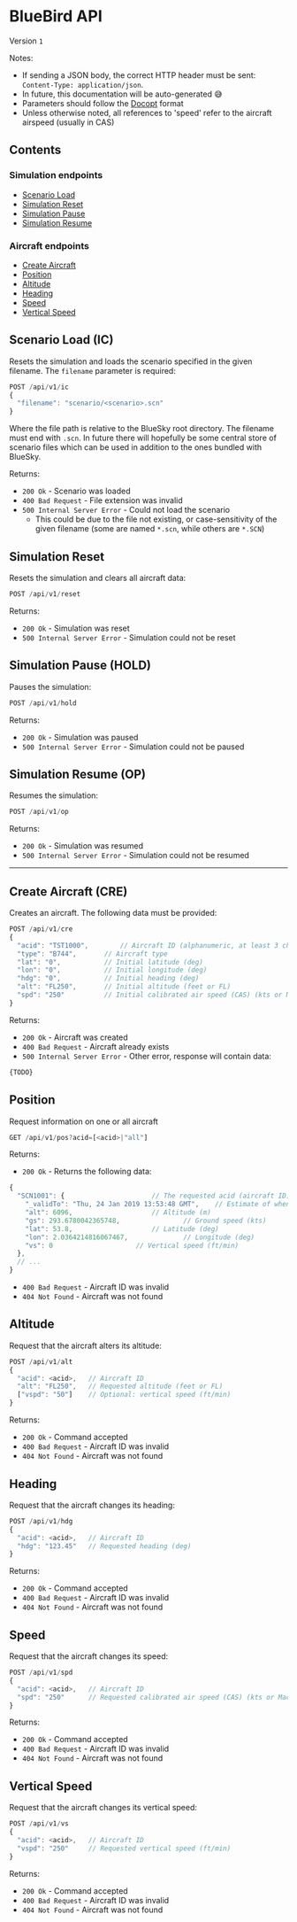   
# BlueBird API

Version `1`

Notes:

- If sending a JSON body, the correct HTTP header must be sent: `Content-Type: application/json`.  
- In future, this documentation will be auto-generated 😅
- Parameters should follow the [Docopt](http://docopt.org/) format
- Unless otherwise noted, all references to 'speed' refer to the aircraft airspeed (usually in CAS)

## Contents

### Simulation endpoints

- [Scenario Load](#scenario-load-ic)
- [Simulation Reset](#simulation-reset)
- [Simulation Pause](#simulation-pause-hold)
- [Simulation Resume](#simulation-resume-op)

### Aircraft endpoints

- [Create Aircraft](#create-aircraft-cre)
- [Position](#position)
- [Altitude](#altitude)
- [Heading](#heading)
- [Speed](#speed)
- [Vertical Speed](#vertical-speed)

## Scenario Load (IC)

Resets the simulation and loads the scenario specified in the given filename. The `filename` parameter is required:

```javascript
POST /api/v1/ic
{
  "filename": "scenario/<scenario>.scn"
}
```  
 
Where the file path is relative to the BlueSky root directory. The filename must end with `.scn`. In future there will hopefully be some central store of scenario files which can be used in addition to the ones bundled with BlueSky.

Returns:

- `200 Ok` - Scenario was loaded
- `400 Bad Request` - File extension was invalid
- `500 Internal Server Error` - Could not load the scenario
	- This could be due to the file not existing, or case-sensitivity of the given filename (some are named `*.scn`, while others are `*.SCN`)
  
## Simulation Reset

Resets the simulation and clears all aircraft data:

```javascript
POST /api/v1/reset
```

Returns:  

- `200 Ok` - Simulation was reset
- `500 Internal Server Error` - Simulation could not be reset

## Simulation Pause (HOLD)

Pauses the simulation:

```javascript
POST /api/v1/hold
```

Returns:  

- `200 Ok` - Simulation was paused
- `500 Internal Server Error` - Simulation could not be paused

## Simulation Resume (OP)

Resumes the simulation:

```javascript
POST /api/v1/op
```

Returns:  

- `200 Ok` - Simulation was resumed
- `500 Internal Server Error` - Simulation could not be resumed

---

## Create Aircraft (CRE)

Creates an aircraft. The following data must be provided:  

```javascript
POST /api/v1/cre
{
  "acid": "TST1000",		// Aircraft ID (alphanumeric, at least 3 characters)
  "type": "B744",		// Aircraft type
  "lat": "0",			// Initial latitude (deg)
  "lon": "0",			// Initial longitude (deg)
  "hdg": "0",			// Initial heading (deg)
  "alt": "FL250",		// Initial altitude (feet or FL)
  "spd": "250"			// Initial calibrated air speed (CAS) (kts or Mach)
}  
```
  
Returns:

- `200 Ok` - Aircraft was created
- `400 Bad Request` - Aircraft already exists
- `500 Internal Server Error` - Other error, response will contain data:
 
```javascript
{TODO}
```
  
## Position

Request information on one or all aircraft

```javascript
GET /api/v1/pos?acid=[<acid>|"all"]
```
  
Returns:

- `200 Ok` - Returns the following data:

```javascript
{
  "SCN1001": {						// The requested acid (aircraft ID)
    "_validTo": "Thu, 24 Jan 2019 13:53:48 GMT",	// Estimate of when the data should be considered accurate to
    "alt": 6096,					// Altitude (m)
    "gs": 293.6780042365748,				// Ground speed (kts)
    "lat": 53.8,					// Latitude (deg)
    "lon": 2.0364214816067467,				// Longitude (deg)
    "vs": 0						// Vertical speed (ft/min)
  },
  // ...
}  
```  

- `400 Bad Request` - Aircraft ID was invalid
- `404 Not Found` - Aircraft was not found

## Altitude
  
Request that the aircraft alters its altitude:

```javascript
POST /api/v1/alt
{
  "acid": <acid>,	// Aircraft ID
  "alt": "FL250",	// Requested altitude (feet or FL)
  ["vspd": "50"]	// Optional: vertical speed (ft/min)
}  
```

Returns:

- `200 Ok` - Command accepted
- `400 Bad Request` - Aircraft ID was invalid
- `404 Not Found` - Aircraft was not found

## Heading

Request that the aircraft changes its heading:

```javascript
POST /api/v1/hdg
{
  "acid": <acid>,	// Aircraft ID
  "hdg": "123.45"	// Requested heading (deg)
}  
```

Returns:

- `200 Ok` - Command accepted
- `400 Bad Request` - Aircraft ID was invalid
- `404 Not Found` - Aircraft was not found

## Speed

Request that the aircraft changes its speed:

```javascript
POST /api/v1/spd
{
  "acid": <acid>,	// Aircraft ID
  "spd": "250"		// Requested calibrated air speed (CAS) (kts or Mach)
}  
```

Returns:

- `200 Ok` - Command accepted
- `400 Bad Request` - Aircraft ID was invalid
- `404 Not Found` - Aircraft was not found

## Vertical Speed

Request that the aircraft changes its vertical speed:

```javascript
POST /api/v1/vs
{
  "acid": <acid>,	// Aircraft ID
  "vspd": "250"		// Requested vertical speed (ft/min)
}  
```

Returns:

- `200 Ok` - Command accepted
- `400 Bad Request` - Aircraft ID was invalid
- `404 Not Found` - Aircraft was not found

